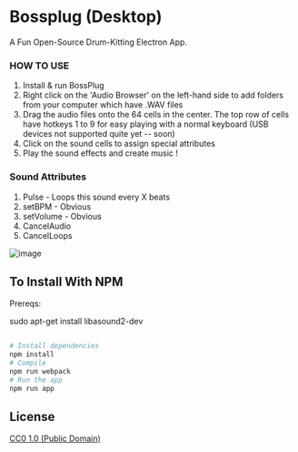 # Bossplug (Desktop)

A Fun Open-Source Drum-Kitting Electron App.

### HOW TO USE 

1. Install & run BossPlug 
2. Right click on the 'Audio Browser' on the left-hand side to add folders from your computer which have .WAV files 
3. Drag the audio files onto the 64 cells in the center.  The top row of cells have hotkeys 1 to 9 for easy playing with a normal keyboard (USB devices not supported quite yet -- soon)
4. Click on the sound cells to assign special attributes 
5. Play the sound effects and create music ! 


### Sound Attributes 
1. Pulse - Loops this sound every X beats 
2. setBPM - Obvious
3. setVolume - Obvious 
4. CancelAudio
5. CancelLoops

![image](https://user-images.githubusercontent.com/38132633/42414901-0a62df98-820e-11e8-871c-1294c259fdbe.png)

 


## To Install With NPM 


Prereqs:

  sudo apt-get install libasound2-dev



```bash

# Install dependencies
npm install
# Compile
npm run webpack
# Run the app
npm run app
```  

  


 
 
## License

[CC0 1.0 (Public Domain)](LICENSE.md)
